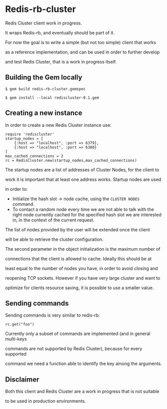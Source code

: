 # Redis-rb-cluster

Redis Cluster client work in progress.

It wraps Redis-rb, and eventually should be part of it.

For now the goal is to write a simple (but not too simple) client that works

as a reference implementation, and can be used in order to further develop

and test Redis Cluster, that is a work in progress itself.

## Building the Gem locally

`$ gem build redis-rb-cluster.gemspec`

`$ gem install --local rediscluster-0.1.gem`

## Creating a new instance

In order to create a new Redis Cluster instance use:

``` 
require 'rediscluster'
startup_nodes = [
    {:host => "localhost", :port => 6379},
    {:host => "localhost", :port => 6380}
]
max_cached_connections = 2
rc = RedisCluster.new(startup_nodes,max_cached_connections)
```

The startup nodes are a list of addresses of Cluster Nodes, for the client to

work it is important that at least one address works. Startup nodes are used

in order to:

- Initialize the hash slot -> node cache, using the `CLUSTER NODES` command.
- To contact a random node every time we are not able to talk with the right node currently cached for the specified hash slot we are interested in, in the context of the current request.

The list of nodes provided by the user will be extended once the client

will be able to retrieve the cluster configuration.

The second parameter in the object initialization is the maximum number of

connections that the client is allowed to cache. Ideally this should be at

least equal to the number of nodes you have, in order to avoid closing and

reopening TCP sockets. However if you have very large cluster and want to

optimize for clients resource saving, it is possible to use a smaller value.

## Sending commands

Sending commands is very similar to redis-rb:

``` 
rc.get("foo")
```

Currently only a subset of commands are implemented (and in general multi-keys

commands are not supported by Redis Cluster), because for every supported

command we need a function able to identify the key among the arguments.

## Disclaimer

Both this client and Redis Cluster are a work in progress that is not suitable

to be used in production environments.